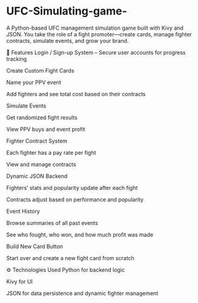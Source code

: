 # UFC-Simulating-game-
A Python-based UFC management simulation game built with Kivy and JSON. You take the role of a fight promoter—create cards, manage fighter contracts, simulate events, and grow your brand.


🔑 Features
Login / Sign-up System – Secure user accounts for progress tracking

Create Custom Fight Cards

Name your PPV event

Add fighters and see total cost based on their contracts

Simulate Events

Get randomized fight results

View PPV buys and event profit

Fighter Contract System

Each fighter has a pay rate per fight

View and manage contracts

Dynamic JSON Backend

Fighters’ stats and popularity update after each fight

Contracts adjust based on performance and popularity

Event History

Browse summaries of all past events

See who fought, who won, and how much profit was made

Build New Card Button

Start over and create a new fight card from scratch

⚙️ Technologies Used
Python for backend logic

Kivy for UI

JSON for data persistence and dynamic fighter management
